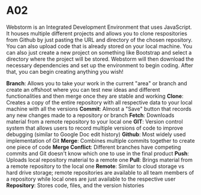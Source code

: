 # A02

Webstorm is an Integrated Development Environment that uses JavaScript. It houses multiple different projects and allows you to clone respositories from Github by just pasting the URL and directory of the chosen repository. You can also upload code that is already stored on your local machine. You can also just create a new project on something like Bootstrap and select a directory where the project will be stored. Webstorm will then download the necessary dependencies and set up the environment to begin coding. After that, you can begin creating anything you wish!


**Branch**: Allows you to take your work in the current "area" or branch and create an offshoot where you can test new ideas and different functionalities and then merge once they are stable and working
**Clone**: Creates a copy of the entire repository with all respective data to your local machine with all the versions
**Commit**: Almost a "Save" button that records any new changes made to a repository or branch
**Fetch**: Downloads material from a remote repository to your local one
**GIT**: Version control system that allows users to record multiple versions of code to improve debugging (similar to Google Doc edit history)
**Github**: Most widely used implementation of Git
**Merge**: Combines multiple commits together to create one piece of code
**Merge Conflict**: Different branches have competing commits and Git doesn't know which one to use in the final product
**Push**: Uploads local repository material to a remote one
**Pull**: Brings material from a remote repository to the local one
**Remote**: Similar to cloud storage vs hard drive storage; remote repositories are available to all team members of a repository while local ones are just available to the respective user
**Repository**: Stores code, files, and the version histories
